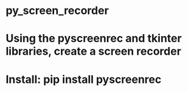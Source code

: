 # py_screen_recorder
# Using the pyscreenrec and tkinter libraries, create a screen recorder
# Install: pip install pyscreenrec

